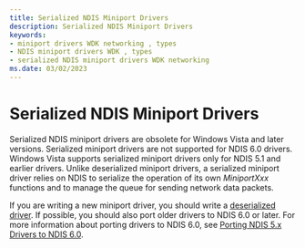 ```yaml
---
title: Serialized NDIS Miniport Drivers
description: Serialized NDIS Miniport Drivers
keywords:
- miniport drivers WDK networking , types
- NDIS miniport drivers WDK , types
- serialized NDIS miniport drivers WDK networking
ms.date: 03/02/2023
---
```


# Serialized NDIS Miniport Drivers





Serialized NDIS miniport drivers are obsolete for Windows Vista and later versions. Serialized miniport drivers are not supported for NDIS 6.0 drivers. Windows Vista supports serialized miniport drivers only for NDIS 5.1 and earlier drivers. Unlike deserialized miniport drivers, a serialized miniport driver relies on NDIS to serialize the operation of its own *MiniportXxx* functions and to manage the queue for sending network data packets.

If you are writing a new miniport driver, you should write a [deserialized driver](deserialized-ndis-miniport-drivers.md). If possible, you should also port older drivers to NDIS 6.0 or later. For more information about porting drivers to NDIS 6.0, see [Porting NDIS 5.x Drivers to NDIS 6.0](/previous-versions/windows/hardware/network/porting-ndis-5-x-drivers-to-ndis-6-0).

 

